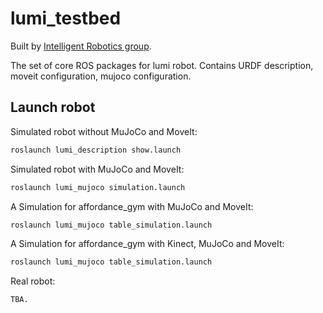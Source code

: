 # lumi_testbed

Built by [Intelligent Robotics group](http://irobotics.aalto.fi).

The set of core ROS packages for lumi robot. Contains URDF description,  moveit configuration, mujoco configuration.

## Launch robot
Simulated robot without MuJoCo and MoveIt:
```sh
roslaunch lumi_description show.launch 
```

Simulated robot with MuJoCo and MoveIt:
```sh
roslaunch lumi_mujoco simulation.launch
```

A Simulation for affordance_gym with MuJoCo and MoveIt:
```sh
roslaunch lumi_mujoco table_simulation.launch
```

A Simulation for affordance_gym with Kinect, MuJoCo and MoveIt:
```sh
roslaunch lumi_mujoco table_simulation.launch
```

Real robot:
```sh
TBA. 
```
